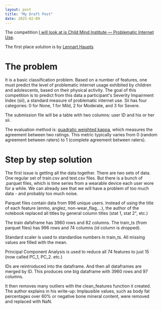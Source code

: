 ```yaml
---
layout: post
title: "My Draft Post"
date: 2025-02-09
---
```



The competition [I will look at is Child Mind Institute — Problematic Internet Use](https://www.kaggle.com/competitions/child-mind-institute-problematic-internet-use).

The first place solution is by [Lennart Haupts](https://www.kaggle.com/competitions/child-mind-institute-problematic-internet-use/leaderboard)

# The problem

It is a basic classification problem. Based on a number of features, one must predict the level of problematic internet usage exhibited by children and adolescents, based on their physical activity. The goal of this competition is to predict from this data a participant's Severity Impairment Index (sii), a standard measure of problematic internet use. Sii has four categories: 0 for None, 1 for Mild, 2 for Moderate, and 3 for Severe.

The submission file will be a table with two columns: user ID and his or her sii.

The evaluation method is: [quadratic weighted kappa](https://www.kaggle.com/code/aroraaman/quadratic-kappa-metric-explained-in-5-simple-steps), which measures the agreement between two ratings. This metric typically varies from 0 (random agreement between raters) to 1 (complete agreement between raters).

# Step by step solution

The first issue is getting all the data together. There are two sets of data. One regular set of train.csv and test.csv files. But there is a bunch of .parquet files, which is time series from a wearable device each user wore for a while. We can already see that we will have a problem of too much data - and probably too much noise.

Parquet files contain data from 996 unique users. Instead of using the title of each feature (enmo, anglez, non-wear_flag,...), the author of the notebook replaced all titles by general column titles (stat 1, stat 2", etc.)

The train dafaframe has 3960 rows and 82 columns.
The train_ts (from parquet files) has 996 rows and 74 columns (id column is dropped).

Standard scaler is used to standardise numbers in train_ts.
All missing values are filled with the mean.

Principal Component Analysis is used to reduce all 74 features to just 15 (now called PC_1, PC_2. etc.)

IDs are reintroduced into the dataframe. And then all dataframes are merged by ID. This produces one big dataframe with 3960 rows and 97 columns.

It then removes many outliers with the clean_features function it created. The author explains in his write-up: Implausible values, such as body fat percentages over 60% or negative bone mineral content, were removed and replaced with NaN.

